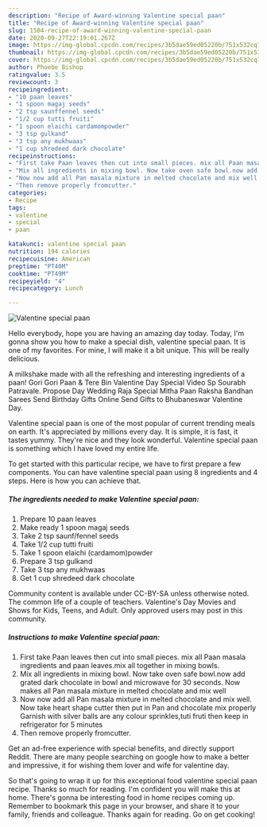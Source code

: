 ```yaml
---
description: "Recipe of Award-winning Valentine special paan"
title: "Recipe of Award-winning Valentine special paan"
slug: 1504-recipe-of-award-winning-valentine-special-paan
date: 2020-09-27T22:19:01.267Z
image: https://img-global.cpcdn.com/recipes/3b5dae59ed05220b/751x532cq70/valentine-special-paan-recipe-main-photo.jpg
thumbnail: https://img-global.cpcdn.com/recipes/3b5dae59ed05220b/751x532cq70/valentine-special-paan-recipe-main-photo.jpg
cover: https://img-global.cpcdn.com/recipes/3b5dae59ed05220b/751x532cq70/valentine-special-paan-recipe-main-photo.jpg
author: Phoebe Bishop
ratingvalue: 3.5
reviewcount: 3
recipeingredient:
- "10 paan leaves"
- "1 spoon magaj seeds"
- "2 tsp saunffennel seeds"
- "1/2 cup tutti fruiti"
- "1 spoon elaichi cardamompowder"
- "3 tsp gulkand"
- "3 tsp any mukhwaas"
- "1 cup shredeed dark chocolate"
recipeinstructions:
- "First take Paan leaves then cut into small pieces. mix all Paan masala ingredients and paan leaves.mix all together in mixing bowls."
- "Mix all ingredients in mixing bowl. Now take oven safe bowl.now add grated dark chocolate in bowl and microwave for 30 seconds. Now makes all Pan masala mixture in melted chocolate and mix well"
- "Now now add all Pan masala mixture in melted chocolate and mix well. Now take heart shape cutter then put in Pan and chocolate mix properly Garnish with silver balls are any colour sprinkles,tuti fruti then keep in refrigerator for 5 minutes"
- "Then remove properly fromcutter."
categories:
- Recipe
tags:
- valentine
- special
- paan

katakunci: valentine special paan 
nutrition: 194 calories
recipecuisine: American
preptime: "PT40M"
cooktime: "PT49M"
recipeyield: "4"
recipecategory: Lunch

---
```



![Valentine special paan](https://img-global.cpcdn.com/recipes/3b5dae59ed05220b/751x532cq70/valentine-special-paan-recipe-main-photo.jpg)

Hello everybody, hope you are having an amazing day today. Today, I'm gonna show you how to make a special dish, valentine special paan. It is one of my favorites. For mine, I will make it a bit unique. This will be really delicious.

A milkshake made with all the refreshing and interesting ingredients of a paan! Gori Gori Paan &amp; Tere Bin Valentine Day Special Video Sp Sourabh Patravale. Propose Day Wedding Raja Special Mitha Paan Raksha Bandhan Sarees Send Birthday Gifts Online Send Gifts to Bhubaneswar Valentine Day.

Valentine special paan is one of the most popular of current trending meals on earth. It's appreciated by millions every day. It is simple, it is fast, it tastes yummy. They're nice and they look wonderful. Valentine special paan is something which I have loved my entire life.


To get started with this particular recipe, we have to first prepare a few components. You can have valentine special paan using 8 ingredients and 4 steps. Here is how you can achieve that.

<!--inarticleads1-->

##### The ingredients needed to make Valentine special paan:

1. Prepare 10 paan leaves
1. Make ready 1 spoon magaj seeds
1. Take 2 tsp saunf/fennel seeds
1. Take 1/2 cup tutti fruiti
1. Take 1 spoon elaichi (cardamom)powder
1. Prepare 3 tsp gulkand
1. Take 3 tsp any mukhwaas
1. Get 1 cup shredeed dark chocolate


Community content is available under CC-BY-SA unless otherwise noted. The common life of a couple of teachers. Valentine&#39;s Day Movies and Shows for Kids, Teens, and Adult. Only approved users may post in this community. 

<!--inarticleads2-->

##### Instructions to make Valentine special paan:

1. First take Paan leaves then cut into small pieces. mix all Paan masala ingredients and paan leaves.mix all together in mixing bowls.
1. Mix all ingredients in mixing bowl. Now take oven safe bowl.now add grated dark chocolate in bowl and microwave for 30 seconds. Now makes all Pan masala mixture in melted chocolate and mix well
1. Now now add all Pan masala mixture in melted chocolate and mix well. Now take heart shape cutter then put in Pan and chocolate mix properly Garnish with silver balls are any colour sprinkles,tuti fruti then keep in refrigerator for 5 minutes
1. Then remove properly fromcutter.


Get an ad-free experience with special benefits, and directly support Reddit. There are many people searching on google how to make a better and impressive, it for wishing them lover and wife for valentine day. 

So that's going to wrap it up for this exceptional food valentine special paan recipe. Thanks so much for reading. I'm confident you will make this at home. There's gonna be interesting food in home recipes coming up. Remember to bookmark this page in your browser, and share it to your family, friends and colleague. Thanks again for reading. Go on get cooking!
